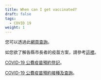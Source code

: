 ```yaml
---
title: When can I get vaccinated?
draft: false
tags:
  - COVID 19
weight: 1
---
```

您可以透過此[網頁查詢](https://www.readr.tw/project/3/covid19-vaccines-tracker?fbclid=IwAR1KXNKq6D0A7i9AQUDo9FIf32o1L7izSKAT8t42ymJ-rIoRsLWYcI3jfNw "至疫苗資格查詢確認")。

如您欲了解各縣市長者的疫苗方案，請參考[這裡](https://docs.google.com/spreadsheets/d/e/2PACX-1vR7QeCOVcf4eAKzRicnOpXu-abiqi0O5NQ-mktr4iz80manIO_uJ1VnUWHmz--CGZdDvFPUrbAbyW3k/pubhtml "至各縣市長者的疫苗方案")。

[COVID-19 公費疫苗預約登記](https://1922.gov.tw/vas/index.jsp "至COVID-19 公費疫苗預約登記")。

[COVID-19 公費疫苗預約接種及查詢](https://1922.gov.tw/vab/index.jsp "至COVID-19 公費疫苗預約接種及查詢")。
